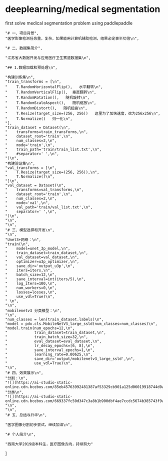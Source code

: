 # deeplearning/medical segmentation

first solve medical segmentation problem using paddlepaddle


    "# 一、项目背景",
    "医学影像检测任务重，复杂，如果能用计算机辅助检测，结果必定事半功倍\n",
   
    "# 二、数据集简介",
    
    "江苏省大数据开发与应用医疗卫生赛道数据集\n",
   
    "## 1.数据加载和预处理\n",
    
    "构建训练集\n",
    "train_transforms = [\n",
    "    T.RandomHorizontalFlip(),   水平翻转\n",
    "    T.RandomVerticalFlip(),  垂直翻转\n",
    "    T.RandomRotation(),   随机旋转\n",
    "    T.RandomScaleAspect(),   随机缩放\n",
    "    T.RandomDistort(),   随机扭曲\n",
    "    T.Resize(target_size=(256, 256))   这里为了加快速度，改为256x256\n",
    "    T.Normalize()   归一化\n",
    "],
    "train_dataset = Dataset(\n",
    "    transforms=train_transforms,\n",
    "    dataset_root='train',\n",
    "    num_classes=2,\n",
    "    mode='train',\n",
    "    train_path='train/train_list.txt',\n",
    "    #separator=' ',\n",
    ")\n",
    "构建验证集\n",
    "val_transforms = [\n",
    "    T.Resize(target_size=(256, 256)),\n",
    "    T.Normalize()\n",
    "]\n",
    "val_dataset = Dataset(\n",
    "    transforms=val_transforms,\n",
    "    dataset_root='train',\n",
    "    num_classes=2,\n",
    "    mode='val',\n",
    "    val_path='train/val_list.txt',\n",
    "    separator=' ',\n",
    ")\n",
    "\n",
    "\n",
    "# 三、模型选择和开发\n",
    "\n",
    "Unet3+网络：\n",
    "train(\n",
    "    model=unet_3p_model,\n",
    "    train_dataset=train_dataset,\n",
    "    val_dataset=val_dataset,\n",
    "    optimizer=u3p_optimizer,\n",
    "    save_dir='output_u3p',\n",
    "    iters=iters,\n",
    "    batch_size=12,\n",
    "    save_interval=int(iters/5),\n",
    "    log_iters=100,\n",
    "    num_workers=0,\n",
    "    losses=losses,\n",
    "    use_vdl=True)\n",
    " \n",
    "\n",
    "mobilenetv3 分类模型：\n",
    "\n",
    "num_classes = len(train_dataset.labels)\n",
    "model = pdx.cls.MobileNetV3_large_ssld(num_classes=num_classes)\n",
    "model.train(num_epochs=12,\n",
    "            train_dataset=train_dataset,\n",
    "            train_batch_size=32,\n",
    "            eval_dataset=eval_dataset,\n",
    "            lr_decay_epochs=[6, 8],\n",
    "            save_interval_epochs=1,\n",
    "            learning_rate=0.00625,\n",
    "            save_dir='output/mobilenetv3_large_ssld',\n",
    "            use_vdl=True)\n",
    "\n",
    "# 四、效果展示\n",
    "分割：\n",
    "![](https://ai-studio-static-online.cdn.bcebos.com/85eb45763992481387af53329cb901a125d06019918744d0a8c9e086dfd0023b)\n",
    "分类\n",
    "![](https://ai-studio-static-online.cdn.bcebos.com/669337fc50d347c3a8b1b900dbf4ae7ccdc5674b385743f9a299d7a4ce86cffb)\n",
    "\n",
    "\n",
    "# 五、总结与升华\n",
    
    "医学图像分割初步尝试，继续加油\n",
    
    "# 个人简介\n",
    
    "西南大学2019级本科生，医疗图像方向，持续努力"
   ]

